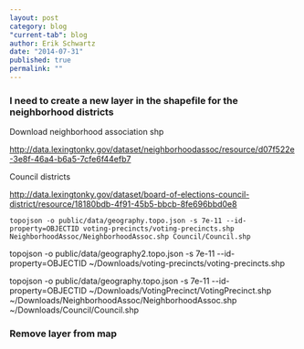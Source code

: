 ```yaml
---
layout: post
category: blog
"current-tab": blog
author: Erik Schwartz
date: "2014-07-31"
published: true
permalink: ""
---
```


### I need to create a new layer in the shapefile for the neighborhood districts



Download neighborhood association shp

http://data.lexingtonky.gov/dataset/neighborhoodassoc/resource/d07f522e-3e8f-46a4-b6a5-7cfe6f44efb7

Council districts

http://data.lexingtonky.gov/dataset/board-of-elections-council-district/resource/18180bdb-4f91-45b5-bbcb-8fe696bbd0e8


```
topojson -o public/data/geography.topo.json -s 7e-11 --id-property=OBJECTID voting-precincts/voting-precincts.shp NeighborhoodAssoc/NeighborhoodAssoc.shp Council/Council.shp
```

topojson -o public/data/geography2.topo.json -s 7e-11 --id-property=OBJECTID ~/Downloads/voting-precincts/voting-precincts.shp

topojson -o public/data/geography.topo.json -s 7e-11 --id-property=OBJECTID ~/Downloads/VotingPrecinct/VotingPrecinct.shp ~/Downloads/NeighborhoodAssoc/NeighborhoodAssoc.shp ~/Downloads/Council/Council.shp


### Remove layer from map

